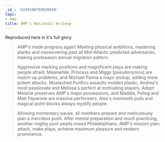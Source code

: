 ```yaml
---
_id_: '6199108769920930'
tags:
- amp
title: AMP's Nationals Writeup
---
```


Reproduced here in it's full glory.

> AMP's made progress again! Meeting physical ambitions, mastering planks and maneuvering past all Mid-Atlantic predicted adversaries, making postseason annual migration pattern.

>Aggressive marking positions and magnificent plays are making people afraid. Meanwhile, Princess and Miggs [pseudonymns] are match-up problems, and Michael Panna a major pickup, adding more potent attacks. Mustached Purifico assaults molded plastic, Andrea's most passionate and Melissa's perfect at motivating players. Adept Melanie preserves AMP's major possessions, and Maddie, Pelleg and Matt Paparone are massive performers. Alex's mammoth pulls and magical point-blocks always mystify people.

> Allowing momentary pause, all members prepare and meticulously plan a merciless push. After mental preparation and much practicing, another mighty pool awaits mixed Philadelphians. AMP's mission plan: attack, make plays, achieve maximum pleasure and modern prominence.

